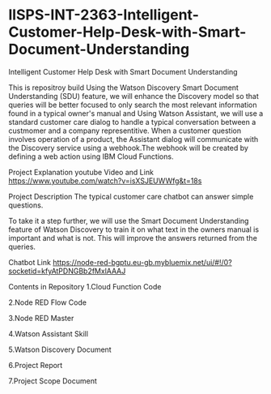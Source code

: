 # llSPS-INT-2363-Intelligent-Customer-Help-Desk-with-Smart-Document-Understanding
Intelligent Customer Help Desk with Smart Document Understanding

This is repositroy build Using the Watson Discovery Smart Document Understanding (SDU) feature, we will enhance the Discovery model so that queries will be better focused to only search the most relevant information found in a typical owner's manual and Using Watson Assistant, we will use a standard customer care dialog to handle a typical conversation between a custmomer and a company representitive. When a customer question involves operation of a product, the Assistant dialog will communicate with the Discovery service using a webhook.The webhook will be created by defining a web action using IBM Cloud Functions.

Project Explanation youtube Video and Link
https://www.youtube.com/watch?v=isXSJEUWWfg&t=18s



Project Description
The typical customer care chatbot can answer simple questions.

To take it a step further, we will use the Smart Document Understanding feature of Watson Discovery to train it on what text in the owners manual is important and what is not. This will improve the answers returned from the queries.

Chatbot Link
https://node-red-bgptu.eu-gb.mybluemix.net/ui/#!/0?socketid=kfyAtPDNGBb2fMxlAAAJ

Contents in Repository
1.Cloud Function Code

2.Node RED Flow Code

3.Node RED Master

4.Watson Assistant Skill

5.Watson Discovery Document

6.Project Report

7.Project Scope Document
